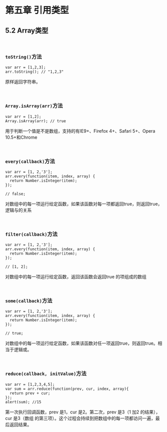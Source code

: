 # 第五章 引用类型
## 5.2  Array类型
&nbsp;

### `toString()`方法

```
var arr = [1,2,3];
arr.toString(); // "1,2,3"
```
原样返回字符串。

<br/>

### `Array.isArray(arr)`方法
```
var arr = [1,2];
Array.isArray(arr); // true
```
用于判断一个值是不是数组，支持的有IE9+、Firefox 4+、Safari 5+、Opera 10.5+和Chrome

<br/>

### `every(callback)`方法
```
var arr = [1, 2,'3'];
arr.every(function(item, index, array) {
  return Number.isInteger(item);
});

// false;
```
对数组中的每一项运行给定函数，如果该函数对每一项都返回true，则返回true，逻辑与的关系

<br/>

### `filter(callback)`方法
```
var arr = [1, 2,'3'];
arr.every(function(item, index, array) {
  return Number.isInteger(item);
});

// [1, 2];
```
对数组中的每一项运行给定函数，返回该函数会返回true 的项组成的数组

<br/>

### `some(callback)`方法
```
var arr = [1, 2,'3'];
arr.every(function(item, index, array) {
  return Number.isInteger(item);
});

// true;
```
对数组中的每一项运行给定函数，如果该函数对任一项返回true，则返回true。相当于逻辑或。

<br/>

### `reduce(callback, initValue)`方法
```
var arr = [1,2,3,4,5];
var sum = arr.reduce(function(prev, cur, index, array){
  return prev + cur;
});
alert(sum); //15
```
第一次执行回调函数，prev 是1，cur 是2。第二次，prev 是3（1 加2 的结果），cur 是3（数组
的第三项）。这个过程会持续到把数组中的每一项都访问一遍，最后返回结果。